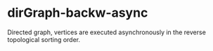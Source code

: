 # dirGraph-backw-async

Directed graph, vertices are executed asynchronously in the reverse topological sorting order.
